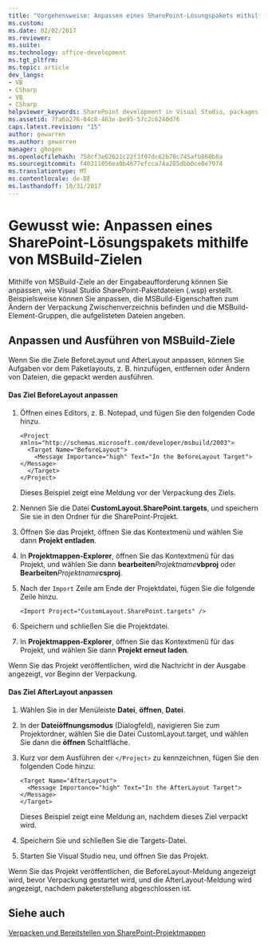```yaml
---
title: "Vorgehensweise: Anpassen eines SharePoint-Lösungspakets mithilfe von MSBuild-Ziele | Microsoft Docs"
ms.custom: 
ms.date: 02/02/2017
ms.reviewer: 
ms.suite: 
ms.technology: office-development
ms.tgt_pltfrm: 
ms.topic: article
dev_langs:
- VB
- CSharp
- VB
- CSharp
helpviewer_keywords: SharePoint development in Visual Studio, packages
ms.assetid: 7fa6a276-04c8-463e-be95-57c2c6240d76
caps.latest.revision: "15"
author: gewarren
ms.author: gewarren
manager: ghogen
ms.openlocfilehash: 758cf3e62621c22f3f97dc62b70c745afb860b8a
ms.sourcegitcommit: f40311056ea0b4677efcca74a285dbb0ce0e7974
ms.translationtype: MT
ms.contentlocale: de-DE
ms.lasthandoff: 10/31/2017
---
```

# <a name="how-to-customize-a-sharepoint-solution-package-by-using-msbuild-targets"></a>Gewusst wie: Anpassen eines SharePoint-Lösungspakets mithilfe von MSBuild-Zielen
  Mithilfe von MSBuild-Ziele an der Eingabeaufforderung können Sie anpassen, wie Visual Studio SharePoint-Paketdateien (.wsp) erstellt. Beispielsweise können Sie anpassen, die MSBuild-Eigenschaften zum Ändern der Verpackung Zwischenverzeichnis befinden und die MSBuild-Element-Gruppen, die aufgelisteten Dateien angeben.  
  
## <a name="customizing-and-running-msbuild-targets"></a>Anpassen und Ausführen von MSBuild-Ziele  
 Wenn Sie die Ziele BeforeLayout und AfterLayout anpassen, können Sie Aufgaben vor dem Paketlayouts, z. B. hinzufügen, entfernen oder Ändern von Dateien, die gepackt werden ausführen.  
  
#### <a name="to-customize-the-beforelayout-target"></a>Das Ziel BeforeLayout anpassen  
  
1.  Öffnen eines Editors, z. B. Notepad, und fügen Sie den folgenden Code hinzu.  
  
    ```  
    <Project xmlns="http://schemas.microsoft.com/developer/msbuild/2003">  
      <Target Name="BeforeLayout">  
        <Message Importance="high" Text="In the BeforeLayout Target"></Message>  
      </Target>  
    </Project>  
    ```  
  
     Dieses Beispiel zeigt eine Meldung vor der Verpackung des Ziels.  
  
2.  Nennen Sie die Datei **CustomLayout.SharePoint.targets**, und speichern Sie sie in den Ordner für die SharePoint-Projekt.  
  
3.  Öffnen Sie das Projekt, öffnen Sie das Kontextmenü und wählen Sie dann **Projekt entladen**.  
  
4.  In **Projektmappen-Explorer**, öffnen Sie das Kontextmenü für das Projekt, und wählen Sie dann **bearbeiten***Projektname***vbproj** oder **Bearbeiten***Projektname***csproj**.  
  
5.  Nach der `Import` Zeile am Ende der Projektdatei, fügen Sie die folgende Zeile hinzu.  
  
    ```  
    <Import Project="CustomLayout.SharePoint.targets" />  
    ```  
  
6.  Speichern und schließen Sie die Projektdatei.  
  
7.  In **Projektmappen-Explorer**, öffnen Sie das Kontextmenü für das Projekt, und wählen Sie dann **Projekt erneut laden**.  
  
 Wenn Sie das Projekt veröffentlichen, wird die Nachricht in der Ausgabe angezeigt, vor Beginn der Verpackung.  
  
#### <a name="to-customize-the-afterlayout-target"></a>Das Ziel AfterLayout anpassen  
  
1.  Wählen Sie in der Menüleiste **Datei**, **öffnen**, **Datei**.  
  
2.  In der **Dateiöffnungsmodus** (Dialogfeld), navigieren Sie zum Projektordner, wählen Sie die Datei CustomLayout.target, und wählen Sie dann die **öffnen** Schaltfläche.  
  
3.  Kurz vor dem Ausführen der `</Project>` zu kennzeichnen, fügen Sie den folgenden Code hinzu:  
  
    ```  
    <Target Name="AfterLayout">  
      <Message Importance="high" Text="In the AfterLayout Target"></Message>  
    </Target>  
    ```  
  
     Dieses Beispiel zeigt eine Meldung an, nachdem dieses Ziel verpackt wird.  
  
4.  Speichern Sie und schließen Sie die Targets-Datei.  
  
5.  Starten Sie Visual Studio neu, und öffnen Sie das Projekt.  
  
 Wenn Sie das Projekt veröffentlichen, die BeforeLayout-Meldung angezeigt wird, bevor Verpackung gestartet wird, und die AfterLayout-Meldung wird angezeigt, nachdem paketerstellung abgeschlossen ist.  
  
## <a name="see-also"></a>Siehe auch  
 [Verpacken und Bereitstellen von SharePoint-Projektmappen](../sharepoint/packaging-and-deploying-sharepoint-solutions.md)  
  
  